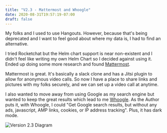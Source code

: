 ```yaml
---
title: "V2.3 - Mattermost and Whoogle"
date: 2020-08-31T19:57:19-07:00
draft: false
---
```


My folks and I used to use Hangouts. However, because that's being deprecated and I want to feel good about where my data is, I had to find an alternative.

I tried Rocketchat but the Helm chart support is near non-existent and I didn't feel like writing my own Helm Chart so I decided against using it. Ended up doing some more research and found [Mattermost](https://mattermost.com/).

Mattermost is great. It's basically a slack clone and has a Jitsi plugin to allow for anonymous video calls. So now I have a place to share links and pictures with my folks securely, and we can set up a video call at anytime.

I also wanted to move away from using Google as my search engine but wanted to keep the great results which lead to me [Whoogle](https://github.com/benbusby/whoogle-search). As the Author puts it, with Whoogle, I could "Get Google search results, but without any ads, javascript, AMP links, cookies, or IP address tracking". Plus, it has dark mode.

![Version 2.3 Diagram](homelab2.3.png)
